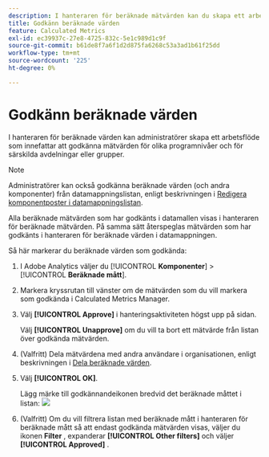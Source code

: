 ```yaml
---
description: I hanteraren för beräknade mätvärden kan du skapa ett arbetsflöde som innefattar godkännande av mätvärden för olika programnivåer och för specifika avdelningar eller grupper.
title: Godkänn beräknade värden
feature: Calculated Metrics
exl-id: ec39937c-27e8-4725-832c-5e1c989d1c9f
source-git-commit: b61de8f7a6f1d2d875fa6268c53a3ad1b61f25dd
workflow-type: tm+mt
source-wordcount: '225'
ht-degree: 0%

---
```


# Godkänn beräknade värden

I hanteraren för beräknade värden kan administratörer skapa ett arbetsflöde som innefattar att godkänna mätvärden för olika programnivåer och för särskilda avdelningar eller grupper.

>[!NOTE]
>
>Administratörer kan också godkänna beräknade värden (och andra komponenter) från datamappningslistan, enligt beskrivningen i [Redigera komponentposter i datamappningslistan](/help/analyze/analysis-workspace/components/data-dictionary/edit-entries-data-dictionary.md).
>
>Alla beräknade mätvärden som har godkänts i datamallen visas i hanteraren för beräknade mätvärden. På samma sätt återspeglas mätvärden som har godkänts i hanteraren för beräknade värden i datamappningen.

Så här markerar du beräknade värden som godkända:

1. I Adobe Analytics väljer du [!UICONTROL **Komponenter**] > [!UICONTROL **Beräknade mått**].

1. Markera kryssrutan till vänster om de mätvärden som du vill markera som godkända i Calculated Metrics Manager.

1. Välj **[!UICONTROL Approve]** i hanteringsaktiviteten högst upp på sidan.

   Välj **[!UICONTROL Unapprove]** om du vill ta bort ett mätvärde från listan över godkända mätvärden.

1. (Valfritt) Dela mätvärdena med andra användare i organisationen, enligt beskrivningen i [Dela beräknade värden](/help/components/c-calcmetrics/c-workflow/cm-workflow/cm-sharing.md).

1. Välj **[!UICONTROL OK]**.

   Lägg märke till godkännandeikonen bredvid det beräknade måttet i listan: ![](https://spectrum.adobe.com/static/icons/workflow_18/Smock_CheckmarkCircle_18_N.svg)

1. (Valfritt) Om du vill filtrera listan med beräknade mått i hanteraren för beräknade mått så att endast godkända mätvärden visas, väljer du ikonen **Filter** , expanderar **[!UICONTROL Other filters]** och väljer **[!UICONTROL Approved]** .
